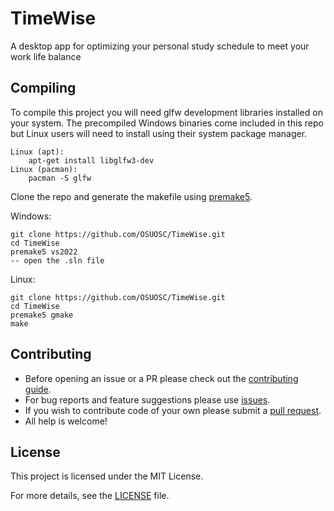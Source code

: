 # TimeWise
A desktop app for optimizing your personal study schedule to meet your work life balance

## Compiling

To compile this project you will need glfw development libraries installed on your system. The precompiled Windows binaries come included in this repo but Linux users will need to install using their system package manager.

```
Linux (apt):
    apt-get install libglfw3-dev
Linux (pacman):
    pacman -S glfw
```

Clone the repo and generate the makefile using [premake5](https://premake.github.io/download/).

Windows:
```
git clone https://github.com/OSUOSC/TimeWise.git
cd TimeWise
premake5 vs2022
-- open the .sln file
```

Linux:
```
git clone https://github.com/OSUOSC/TimeWise.git
cd TimeWise
premake5 gmake
make
```

## Contributing

- Before opening an issue or a PR please check out the [contributing guide](https://github.com/OSUOSC/TimeWise/blob/main/CONTRIBUTING.md).
- For bug reports and feature suggestions please use [issues](https://github.com/BanceDev/OSUOSC/TimeWise/issues).
- If you wish to contribute code of your own please submit a [pull request](https://github.com/OSUOSC/TimeWise/pulls).
- All help is welcome!

## License

This project is licensed under the MIT License.

For more details, see the [LICENSE](./LICENSE) file.
